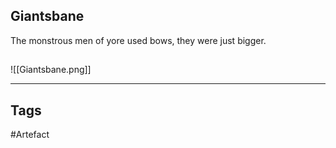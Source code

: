 ## Giantsbane
The monstrous men of yore used bows, they were just bigger.
## 
![[Giantsbane.png]]

---
## Tags
#Artefact